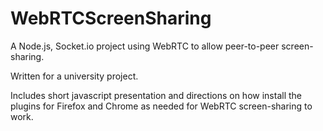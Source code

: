# WebRTCScreenSharing
A Node.js, Socket.io project using WebRTC to allow peer-to-peer screen-sharing.

Written for a university project.

Includes short javascript presentation and directions on how install the plugins
for Firefox and Chrome as needed for WebRTC screen-sharing to work.

